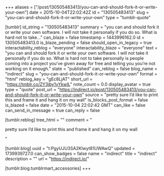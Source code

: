 +++
aliases = ["/post/130505483413/you-can-and-should-fork-it-or-write-your-own"]
date = 2015-10-04T22:02:42Z
id = "130505483413"
slug = "you-can-and-should-fork-it-or-write-your-own"
type = "tumblr-quote"

[tumblr]
id_string = "130505483413"
summary = "you can and should fork it or write your own software. I will not take it personally if you do so. What is hard not to take..."
can_blaze = false
timestamp = 1443996162.0
id = 130505483413.0
is_blaze_pending = false
should_open_in_legacy = true
interactability_reblog = "everyone"
interactability_blaze = "everyone"
text = "you can and should fork it or write your own software. I will not take it personally if you do so. What is hard not to take personally is people coming into a project you’ve given away for free and telling you you’re not working on it enough."
state = "published"
can_reblog = false
blog_name = "indirect"
slug = "you-can-and-should-fork-it-or-write-your-own"
format = "html"
reblog_key = "gEc8LjAT"
short_url = "https://tmblr.co/ZY3jby1vYkwIL"
note_count = 0.0
display_avatar = true
type = "quote"
post_url = "https://indirect.io/post/130505483413/you-can-and-should-fork-it-or-write-your-own"
source = "pretty sure I&rsquo;d like to print this and frame it and hang it on my wall"
is_blocks_post_format = false
is_blazed = false
date = "2015-10-04 22:02:42 GMT"
can_like = false
can_send_in_message = true
can_reply = false

[tumblr.reblog]
tree_html = ""
comment = "<p>pretty sure I’d like to print this and frame it and hang it on my wall</p>"

[tumblr.blog]
uuid = "t:PgyUJU3SA2Klwyt81UWAwQ"
updated = 1739939727.0
can_show_badges = false
name = "indirect"
title = "indirect"
description = ""
url = "https://indirect.io/"

[tumblr.blog.tumblrmart_accessories]
+++
